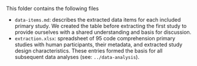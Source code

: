This folder contains the following files
- `data-items.md`: describes the extracted data items for each included primary study. We created the table before extracting the first study to provide ourselves with a shared understanding and basis for discussion.
- `extraction.xlsx`: spreadsheet of 95 code comprehension primary studies with human participants, their metadata, and extracted study design characteristics. These entries formed the basis for all subsequent data analyses (see: `../data-analysis`).
